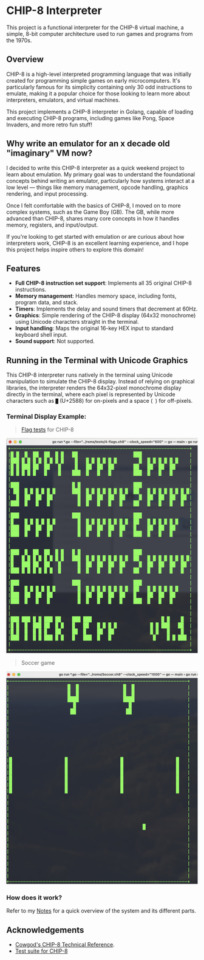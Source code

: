 # CHIP-8 Interpreter 

This project is a functional interpreter for the CHIP-8 virtual machine, a simple, 8-bit computer architecture used to run games and programs from the 1970s. 

## Overview

CHIP-8 is a high-level interpreted programming language that was initially created for programming simple games on early microcomputers. It's particularly famous for its simplicity containing only 30 odd instructions to emulate, making it a popular choice for those looking to learn more about interpreters, emulators, and virtual machines.

This project implements a CHIP-8 interpreter in Golang, capable of loading and executing CHIP-8 programs, including games like Pong, Space Invaders, and more retro fun stuff!

## Why write an emulator for an x decade old "imaginary" VM now?

I decided to write this CHIP-8 interpreter as a quick weekend project to learn about emulation. My primary goal was to understand the foundational concepts behind writing an emulator, particularly how systems interact at a low level — things like memory management, opcode handling, graphics rendering, and input processing.

Once I felt comfortable with the basics of CHIP-8, I moved on to more complex systems, such as the Game Boy (GB). The GB, while more advanced than CHIP-8, shares many core concepts in how it handles memory, registers, and input/output. 

If you're looking to get started with emulation or are curious about how interpreters work, CHIP-8 is an excellent learning experience, and I hope this project helps inspire others to explore this domain!

## Features

- **Full CHIP-8 instruction set support**: Implements all 35 original CHIP-8 instructions.
- **Memory management**: Handles memory space, including fonts, program data, and stack.
- **Timers**: Implements the delay and sound timers that decrement at 60Hz.
- **Graphics**: Simple rendering of the CHIP-8 display (64x32 monochrome) using Unicode characters straight in the terminal.
- **Input handling**: Maps the original 16-key HEX input to standard keyboard shell input.
- **Sound support**: Not supported.

## Running in the Terminal with Unicode Graphics

This CHIP-8 interpreter runs natively in the terminal using Unicode manipulation to simulate the CHIP-8 display. Instead of relying on graphical libraries, the interpreter renders the 64x32-pixel monochrome display directly in the terminal, where each pixel is represented by Unicode characters such as `█` (U+2588) for on-pixels and a space (` `) for off-pixels.

### Terminal Display Example:

> [Flag tests](https://github.com/Timendus/chip8-test-suite) for CHIP-8 

![Tests](./imgs/tests_example.png "Test cases")

> Soccer game

![Sample game](./imgs/soccer_example.png "Sample game")

### How does it work?

Refer to my [Notes](./notes.md) for a quick overview of the system and its different parts.


## Acknowledgements

- [Cowgod's CHIP-8 Technical Reference](http://devernay.free.fr/hacks/chip8/C8TECH10.HTM).
- [Test suite for CHIP-8](https://github.com/Timendus/chip8-test-suite)